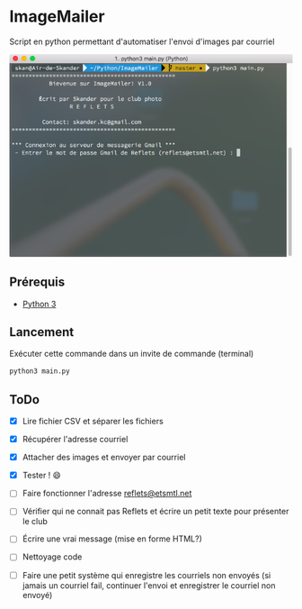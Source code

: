 # ImageMailer
Script en python permettant d'automatiser l'envoi d'images par courriel

![](doc/images/terminal.png)

## Prérequis 
* [Python 3](https://www.python.org/downloads/)

## Lancement 
Exécuter cette commande dans un invite de commande (terminal)
``` python 
python3 main.py
```

## ToDo
* [x] Lire fichier CSV et séparer les fichiers 
* [x] Récupérer l'adresse courriel 
* [x] Attacher des images et envoyer par courriel 
* [x] Tester ! :smile:
* [ ] Faire fonctionner l'adresse reflets@etsmtl.net
* [ ] Vérifier qui ne connait pas Reflets et écrire un petit texte pour présenter le club 
* [ ] Écrire une vrai message (mise en forme HTML?)  
* [ ] Nettoyage code
* [ ] Faire une petit système qui enregistre les courriels non envoyés (si jamais un courriel fail, continuer l'envoi et enregistrer le courriel non envoyé)

